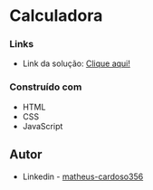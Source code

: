 # Calculadora

### Links

- Link da solução: [Clique aqui!](https://matheuscmorais356.github.io/Calculadora/)

### Construído com

- HTML
- CSS 
- JavaScript

## Autor

- Linkedin - [matheus-cardoso356](https://www.linkedin.com/in/matheus-cardoso356/)
